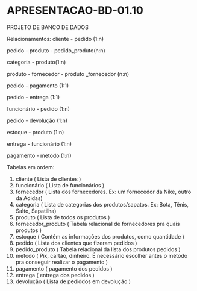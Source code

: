 # APRESENTACAO-BD-01.10
PROJETO DE BANCO DE DADOS

Relacionamentos:
cliente - pedido (1:n)

pedido - produto - pedido_produto(n:n)

categoria - produto(1:n)

produto - fornecedor - produto _fornecedor (n:n)

pedido - pagamento (1:1)

pedido - entrega (1:1)

funcionário - pedido (1:n)

pedido - devolução (1:n)

estoque - produto (1:n)

entrega - funcionário (1:n)

pagamento - metodo (1:n)

Tabelas em ordem:
1. cliente
( Lista de clientes )
2. funcionário
( Lista de funcionários )
3. fornecedor
( Lista dos fornecedores. Ex: um fornecedor da Nike, outro da Adidas)
4. categoria
 ( Lista de categorias dos produtos/sapatos. Ex: Bota, Tênis, Salto, Sapatilha)
5. produto
( Lista de todos os produtos )
6. fornecedor_produto
( Tabela relacional de fornecedores pra quais produtos )
7. estoque
( Contém as informações dos produtos, como quantidade )
8. pedido
( Lista dos clientes que fizeram pedidos )
9. pedido_produto
( Tabela relacional da lista dos produtos pedidos )
10. metodo
( Pix, cartão, dinheiro. É necessário escolher antes o método pra conseguir realizar o pagamento )
11. pagamento
( pagamento dos pedidos )
12. entrega
( entrega dos pedidos )
13. devolução
( Lista de pediddos em devolução )

